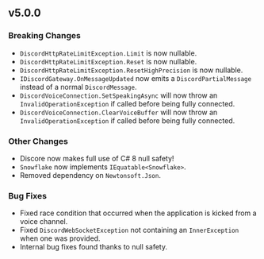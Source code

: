 ## v5.0.0
### Breaking Changes
- `DiscordHttpRateLimitException.Limit` is now nullable.
- `DiscordHttpRateLimitException.Reset` is now nullable.
- `DiscordHttpRateLimitException.ResetHighPrecision` is now nullable.
- `IDiscordGateway.OnMessageUpdated` now emits a `DiscordPartialMessage` instead of a normal `DiscordMessage`.
- `DiscordVoiceConnection.SetSpeakingAsync` will now throw an `InvalidOperationException` if called before being fully connected.
- `DiscordVoiceConnection.ClearVoiceBuffer` will now throw an `InvalidOperationException` if called before being fully connected.

### Other Changes
- Discore now makes full use of C# 8 null safety!
- `Snowflake` now implements `IEquatable<Snowflake>`.
- Removed dependency on `Newtonsoft.Json`.

### Bug Fixes
- Fixed race condition that occurred when the application is kicked from a voice channel.
- Fixed `DiscordWebSocketException` not containing an `InnerException` when one was provided.
- Internal bug fixes found thanks to null safety.
